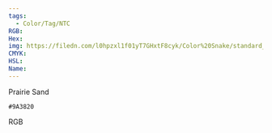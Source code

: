 ```yaml
---
tags:
  - Color/Tag/NTC
RGB:
Hex:
img: https://filedn.com/l0hpzxl1f01yT7GHxtF8cyk/Color%20Snake/standard_csv_to_svg/%23/9A3820.svg
CMYK:
HSL:
Name:
---
```

Prairie Sand
```palette
#9A3820
```
RGB
